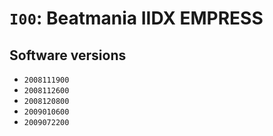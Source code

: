 # `I00`: Beatmania IIDX EMPRESS

## Software versions

* `2008111900`
* `2008112600`
* `2008120800`
* `2009010600`
* `2009072200`
